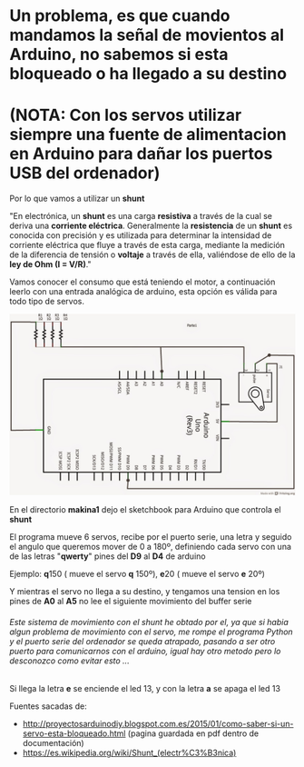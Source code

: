 # Un problema, es que cuando mandamos la señal de movientos al Arduino, no sabemos si esta bloqueado o ha llegado a su destino

# (NOTA: Con los servos utilizar siempre una fuente de alimentacion en Arduino para dañar los puertos USB del ordenador)

Por lo que vamos a utilizar un **shunt**

"En electrónica, un **shunt** es una carga **resistiva** a través de la cual se deriva una **corriente eléctrica**. Generalmente la **resistencia** de un **shunt** es conocida con precisión y es utilizada para determinar la intensidad de corriente eléctrica que fluye a través de esta carga, mediante la medición de la diferencia de tensión o **voltaje** a través de ella, valiéndose de ello de la **ley de Ohm (I = V/R)**."

Vamos conocer el consumo que está teniendo el motor, a continuación leerlo con una entrada analógica de arduino, esta opción es válida para todo tipo de servos.

<IMG  SRC="/images/Esquemaservobloqueo_esquema_02.jpg" W ALT="Esquema Shunt Arduino">


En el directorio **makina1** dejo el sketchbook para Arduino que controla el **shunt**

El programa mueve 6 servos, recibe por el puerto serie, una letra y seguido el angulo que queremos mover de 0 a 180º, definiendo cada servo con una de las letras "**qwerty**" pines del **D9** al **D4** de arduino

Ejemplo:  **q**150  ( mueve el servo **q** 150º),
          **e**20   ( mueve el servo **e** 20º)

Y mientras el servo no llega a su destino, y tengamos una tension en los pines de **A0** al **A5** no lee el siguiente movimiento del buffer serie

###### Este sistema de movimiento con el *shunt* he obtado por el, ya que si habia algun problema de movimiento con el servo, me rompe el programa Python y el puerto serie del ordenador se queda atrapado, pasando a ser otro puerto para comunicarnos con el arduino, igual hay otro metodo pero lo desconozco como evitar esto ...


Si llega la letra **e** se enciende el led 13, y con la letra **a** se apaga el led 13

Fuentes sacadas de:
- http://proyectosarduinodiy.blogspot.com.es/2015/01/como-saber-si-un-servo-esta-bloqueado.html (pagina guardada en pdf dentro de documentación)
- https://es.wikipedia.org/wiki/Shunt_(electr%C3%B3nica)
